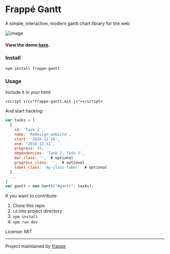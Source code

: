 # Frappé Gantt
A simple, interactive, modern gantt chart library for the web

![image](https://cloud.githubusercontent.com/assets/9355208/21537921/4a38b194-cdbd-11e6-8110-e0da19678a6d.png)

#### View the demo [here](https://frappe.github.io/gantt).

### Install
```
npm install frappe-gantt
```

### Usage
Include it in your html:
```
<script src="frappe-gantt.min.js"></script>
```

And start hacking:
```js
var tasks = [
  {
    id: 'Task 1',
    name: 'Redesign website',
    start: '2016-12-28',
    end: '2016-12-31',
    progress: 20,
    dependencies: 'Task 2, Task 3',
	bar_class: '',  # optional
	progress_class: '',  # optional
	label_class: 'my-class-label'  # optional
  },
  ...
]
var gantt = new Gantt("#gantt", tasks);
```

If you want to contribute:

1. Clone this repo.
2. `cd` into project directory
3. `npm install`
4. `npm run dev`

License: MIT

------------------
Project maintained by [frappe](https://github.com/frappe)
